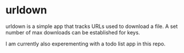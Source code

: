 urldown
=======

urldown is a simple app that tracks URLs used to download a file. A set number of max downloads can be established for keys.


I am currently also experementing with a todo list app in this repo.
